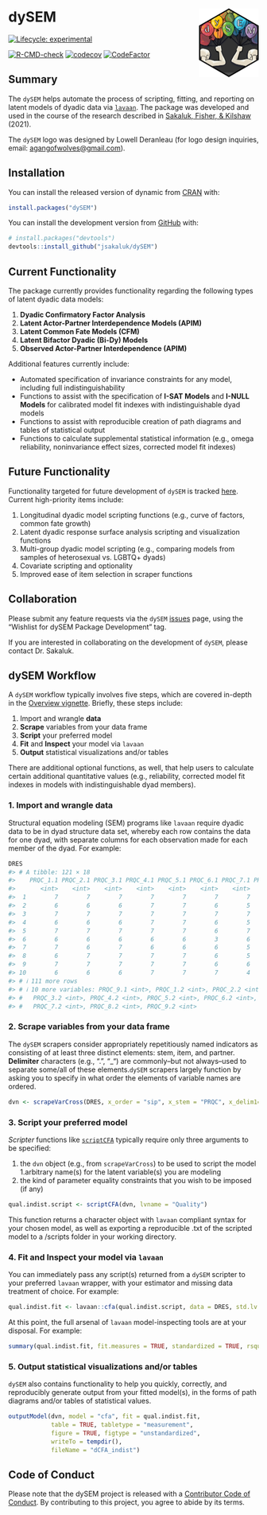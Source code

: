 
<!-- README.md is generated from README.Rmd. Please edit that file -->

# dySEM <a href="https://jsakaluk.github.io/dySEM/"><img src="man/figures/logo.png" align="right" height="138" /></a>

<!-- badges: start -->

[![Lifecycle:
experimental](https://img.shields.io/badge/lifecycle-maturing-blue.svg)](https://lifecycle.r-lib.org/articles/stages.html)
<!--![![CRAN status](https://www.r-pkg.org/badges/version/dySEM)](https://CRAN.R-project.org/package=dySEM)-->
[![R-CMD-check](https://github.com/jsakaluk/dySEM/actions/workflows/R-CMD-check.yaml/badge.svg)](https://github.com/jsakaluk/dySEM/actions/workflows/R-CMD-check.yaml)
[![codecov](https://codecov.io/gh/jsakaluk/dySEM/branch/master/graph/badge.svg?token=FFPNR3GOOB)](https://app.codecov.io/gh/jsakaluk/dySEM)
[![CodeFactor](https://www.codefactor.io/repository/github/jsakaluk/dysem/badge/master)](https://www.codefactor.io/repository/github/jsakaluk/dysem/overview/master)
<!--![CRAN Downloads](https://cranlogs.r-pkg.org/badges/grand-total/dySEM)-->
<!-- badges: end -->

## Summary

The `dySEM` helps automate the process of scripting, fitting, and
reporting on latent models of dyadic data via
[`lavaan`](https://lavaan.ugent.be). The package was developed and used
in the course of the research described in [Sakaluk, Fisher, &
Kilshaw](https://psycnet.apa.org/record/2021-23304-001) (2021).

The `dySEM` logo was designed by Lowell Deranleau (for logo design
inquiries, email: <agangofwolves@gmail.com>).

## Installation

You can install the released version of dynamic from
[CRAN](https://cran.r-project.org) with:

``` r
install.packages("dySEM")
```

You can install the development version from
[GitHub](https://github.com/) with:

``` r
# install.packages("devtools")
devtools::install_github("jsakaluk/dySEM")
```

## Current Functionality

The package currently provides functionality regarding the following
types of latent dyadic data models:

1.  **Dyadic Confirmatory Factor Analysis**
2.  **Latent Actor-Partner Interdependence Models (APIM)**
3.  **Latent Common Fate Models (CFM)**
4.  **Latent Bifactor Dyadic (Bi-Dy) Models**
5.  **Observed Actor-Partner Interdependence (APIM)**

Additional features currently include:

- Automated specification of invariance constraints for any model,
  including full indistinguishability
- Functions to assist with the specification of **I-SAT Models** and
  **I-NULL Models** for calibrated model fit indexes with
  indistinguishable dyad models
- Functions to assist with reproducible creation of path diagrams and
  tables of statistical output
- Functions to calculate supplemental statistical information (e.g.,
  omega reliability, noninvariance effect sizes, corrected model fit
  indexes)

## Future Functionality

Functionality targeted for future development of `dySEM` is tracked
[here](https://github.com/jsakaluk/dySEM/projects/1). Current
high-priority items include:

1.  Longitudinal dyadic model scripting functions (e.g., curve of
    factors, common fate growth)
2.  Latent dyadic response surface analysis scripting and visualization
    functions
3.  Multi-group dyadic model scripting (e.g., comparing models from
    samples of heterosexual vs. LGBTQ+ dyads)
4.  Covariate scripting and optionality
5.  Improved ease of item selection in scraper functions

## Collaboration

Please submit any feature requests via the `dySEM`
[issues](https://github.com/jsakaluk/dySEM/issues) page, using the
“Wishlist for dySEM Package Development” tag.

If you are interested in collaborating on the development of `dySEM`,
please contact Dr. Sakaluk.

## dySEM Workflow

A `dySEM` workflow typically involves five steps, which are covered
in-depth in the [Overview
vignette](https://jsakaluk.github.io/dySEM/articles/dySEM.html).
Briefly, these steps include:

1.  Import and wrangle **data**
2.  **Scrape** variables from your data frame
3.  **Script** your preferred model
4.  **Fit** and **Inspect** your model via `lavaan`
5.  **Output** statistical visualizations and/or tables

There are additional optional functions, as well, that help users to
calculate certain additional quantitative values (e.g., reliability,
corrected model fit indexes in models with indistinguishable dyad
members).

### 1. Import and wrangle **data**

Structural equation modeling (SEM) programs like `lavaan` require dyadic
data to be in dyad structure data set, whereby each row contains the
data for one dyad, with separate columns for each observation made for
each member of the dyad. For example:

``` r
DRES
#> # A tibble: 121 × 18
#>    PRQC_1.1 PRQC_2.1 PRQC_3.1 PRQC_4.1 PRQC_5.1 PRQC_6.1 PRQC_7.1 PRQC_8.1
#>       <int>    <int>    <int>    <int>    <int>    <int>    <int>    <int>
#>  1        7        7        7        7        7        7        7        5
#>  2        6        6        6        7        7        6        5        5
#>  3        7        7        7        7        7        7        7        6
#>  4        6        6        6        7        7        6        5        6
#>  5        7        7        7        7        7        6        7        6
#>  6        6        6        6        6        6        3        6        5
#>  7        7        6        7        6        6        6        5        6
#>  8        6        7        7        7        7        6        5        6
#>  9        7        7        7        7        7        6        6        6
#> 10        6        6        6        7        7        7        4        4
#> # ℹ 111 more rows
#> # ℹ 10 more variables: PRQC_9.1 <int>, PRQC_1.2 <int>, PRQC_2.2 <int>,
#> #   PRQC_3.2 <int>, PRQC_4.2 <int>, PRQC_5.2 <int>, PRQC_6.2 <int>,
#> #   PRQC_7.2 <int>, PRQC_8.2 <int>, PRQC_9.2 <int>
```

### 2. **Scrape** variables from your data frame

The `dySEM` scrapers consider appropriately repetitiously named
indicators as consisting of at least three distinct elements: stem,
item, and partner. **Delimiter** characters (e.g., “.”, “\_“) are
commonly–but not always–used to separate some/all of these
elements.`dySEM` scrapers largely function by asking you to specify in
what order the elements of variable names are ordered.

``` r
dvn <- scrapeVarCross(DRES, x_order = "sip", x_stem = "PRQC", x_delim1="_",x_delim2=".",  distinguish_1="1", distinguish_2="2")
```

### 3. **Script** your preferred model

*Scripter* functions like
[`scriptCFA`](https://github.com/jsakaluk/dySEM/blob/master/R/scriptCFA.R)
typically require only three arguments to be specified:

1.  the `dvn` object (e.g., from `scrapeVarCross`) to be used to script
    the model 1.arbitrary name(s) for the latent variable(s) you are
    modeling
2.  the kind of parameter equality constraints that you wish to be
    imposed (if any)

``` r
qual.indist.script <- scriptCFA(dvn, lvname = "Quality")
```

This function returns a character object with `lavaan` compliant syntax
for your chosen model, as well as exporting a reproducible .txt of the
scripted model to a /scripts folder in your working directory.

### 4. **Fit** and **Inspect** your model via `lavaan`

You can immediately pass any script(s) returned from a `dySEM` scripter
to your preferred `lavaan` wrapper, with your estimator and missing data
treatment of choice. For example:

``` r
qual.indist.fit <- lavaan::cfa(qual.indist.script, data = DRES, std.lv = FALSE, auto.fix.first= FALSE, meanstructure = TRUE)
```

At this point, the full arsenal of `lavaan` model-inspecting tools are
at your disposal. For example:

``` r
summary(qual.indist.fit, fit.measures = TRUE, standardized = TRUE, rsquare = TRUE)
```

### 5. **Output** statistical visualizations and/or tables

`dySEM` also contains functionality to help you quickly, correctly, and
reproducibly generate output from your fitted model(s), in the forms of
path diagrams and/or tables of statistical values.

``` r
outputModel(dvn, model = "cfa", fit = qual.indist.fit, 
            table = TRUE, tabletype = "measurement", 
            figure = TRUE, figtype = "unstandardized",
            writeTo = tempdir(),
            fileName = "dCFA_indist")
```

## Code of Conduct

Please note that the dySEM project is released with a [Contributor Code
of Conduct](https://jsakaluk.github.io/dySEM/CODE_OF_CONDUCT.html). By
contributing to this project, you agree to abide by its terms.
